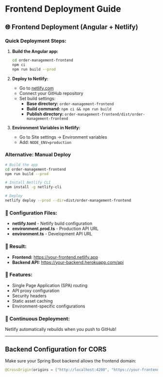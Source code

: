# Frontend Deployment Guide

## 🌐 Frontend Deployment (Angular + Netlify)

### Quick Deployment Steps:

1. **Build the Angular app:**
   ```bash
   cd order-management-frontend
   npm ci
   npm run build --prod
   ```

2. **Deploy to Netlify:**
   - Go to [netlify.com](https://netlify.com)
   - Connect your GitHub repository
   - Set build settings:
     - **Base directory:** `order-management-frontend`
     - **Build command:** `npm ci && npm run build`
     - **Publish directory:** `order-management-frontend/dist/order-management-frontend`

3. **Environment Variables in Netlify:**
   - Go to Site settings → Environment variables
   - Add: `NODE_ENV=production`

### Alternative: Manual Deploy
```bash
# Build the app
cd order-management-frontend
npm run build --prod

# Install Netlify CLI
npm install -g netlify-cli

# Deploy
netlify deploy --prod --dir=dist/order-management-frontend
```

### 🔧 Configuration Files:

- **netlify.toml** - Netlify build configuration
- **environment.prod.ts** - Production API URL
- **environment.ts** - Development API URL

### 🚀 Result:
- **Frontend:** https://your-frontend.netlify.app
- **Backend API:** https://your-backend.herokuapp.com/api

### 📱 Features:
- Single Page Application (SPA) routing
- API proxy configuration
- Security headers
- Static asset caching
- Environment-specific configurations

### 🔄 Continuous Deployment:
Netlify automatically rebuilds when you push to GitHub!

---

## Backend Configuration for CORS

Make sure your Spring Boot backend allows the frontend domain:

```java
@CrossOrigin(origins = {"http://localhost:4200", "https://your-frontend.netlify.app"})
```